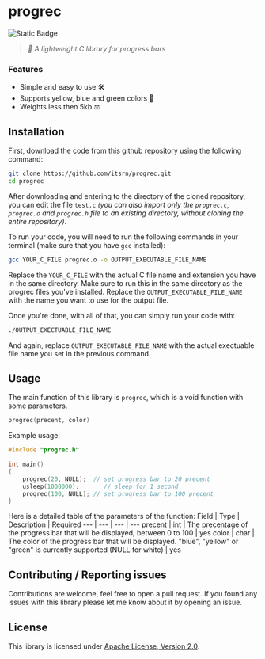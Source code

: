 # progrec

![Static Badge](https://img.shields.io/badge/made_with-c-black)

> _🍫 A lightweight C library for progress bars_

### Features

- Simple and easy to use 🛠️
- Supports yellow, blue and green colors 🎨
- Weights less then 5kb ⚖️

## Installation

First, download the code from this github repository using the following command:

```bash
git clone https://github.com/itsrn/progrec.git
cd progrec
```

After downloading and entering to the directory of the cloned repository, you can edit the file `test.c` _(you can also import only the `progrec.c`, `progrec.o` and `progrec.h` file to an existing directory, without cloning the entire repository)_.

To run your code, you will need to run the following commands in your terminal (make sure that you have `gcc` installed):

```bash
gcc YOUR_C_FILE progrec.o -o OUTPUT_EXECUTABLE_FILE_NAME
```

Replace the `YOUR_C_FILE` with the actual C file name and extension you have in the same directory. Make sure to run this in the same directory as the progrec files you've installed. Replace the `OUTPUT_EXECUTABLE_FILE_NAME` with the name you want to use for the output file.

Once you're done, with all of that, you can simply run your code with:

```bash
./OUTPUT_EXECTUABLE_FILE_NAME
```

And again, replace `OUTPUT_EXECUTABLE_FILE_NAME` with the actual exectuable file name you set in the previous command.

## Usage

The main function of this library is `progrec`, which is a void function with some parameters.

```c
progrec(precent, color)
```

Example usage:

```c
#include "progrec.h"

int main()
{
    progrec(20, NULL);  // set progress bar to 20 precent
    usleep(1000000);       // sleep for 1 second
    progrec(100, NULL); // set progress bar to 100 precent
}
```

Here is a detailed table of the parameters of the function:
Field | Type | Description | Required
--- | --- | --- | ---
precent | int | The precentage of the progress bar that will be displayed, between 0 to 100 | yes
color | char | The color of the progress bar that will be displayed. "blue", "yellow" or "green" is currently supported (NULL for white) | yes

## Contributing / Reporting issues

Contributions are welcome, feel free to open a pull request. If you found any issues with this library please let me know about it by opening an issue.

## License

This library is licensed under [Apache License, Version 2.0][def].


[def]: /LICENSE
